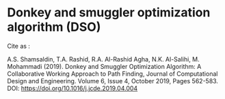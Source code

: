 # Donkey and smuggler optimization algorithm (DSO)

Cite as :

A.S. Shamsaldin, T.A. Rashid, R.A. Al-Rashid Agha, N.K. Al-Salihi, M. Mohammadi (2019). Donkey and Smuggler Optimization Algorithm: A Collaborative Working Approach to Path Finding, Journal of Computational Design and Engineering. Volume 6, Issue 4, October 2019, Pages 562-583. 
DOI: https://doi.org/10.1016/j.jcde.2019.04.004 
